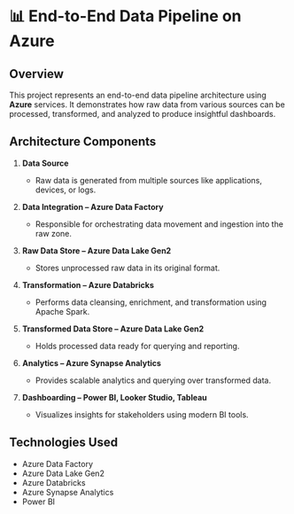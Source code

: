 # 📊 End-to-End Data Pipeline on Azure

## Overview

This project represents an end-to-end data pipeline architecture using **Azure** services. It demonstrates how raw data from various sources can be processed, transformed, and analyzed to produce insightful dashboards.

## Architecture Components

1. **Data Source**
   - Raw data is generated from multiple sources like applications, devices, or logs.

2. **Data Integration – Azure Data Factory**
   - Responsible for orchestrating data movement and ingestion into the raw zone.

3. **Raw Data Store – Azure Data Lake Gen2**
   - Stores unprocessed raw data in its original format.

4. **Transformation – Azure Databricks**
   - Performs data cleansing, enrichment, and transformation using Apache Spark.

5. **Transformed Data Store – Azure Data Lake Gen2**
   - Holds processed data ready for querying and reporting.

6. **Analytics – Azure Synapse Analytics**
   - Provides scalable analytics and querying over transformed data.

7. **Dashboarding – Power BI, Looker Studio, Tableau**
   - Visualizes insights for stakeholders using modern BI tools.

## Technologies Used

- Azure Data Factory
- Azure Data Lake Gen2
- Azure Databricks
- Azure Synapse Analytics
- Power BI 


